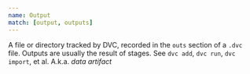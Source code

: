 ```yaml
---
name: Output
match: [output, outputs]
---
```


A file or directory tracked by DVC, recorded in the `outs` section of a
`.dvc` file. Outputs are usually the result of stages. See `dvc add`, `dvc run`,
`dvc import`, et al. A.k.a. _data artifact_
